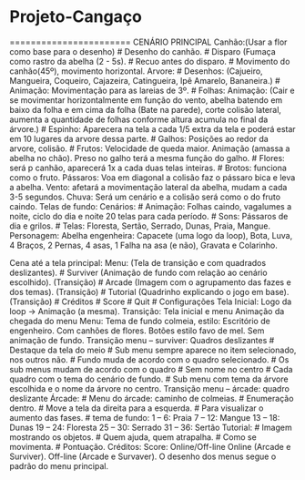 # Projeto-Cangaço
=======================
CENÁRIO PRINCIPAL
Canhão:(Usar a flor como base para o desenho)
	# Desenho do canhão.
	# Disparo (Fumaça como rastro da abelha (2 - 5s).
	# Recuo antes do disparo.
	# Movimento do canhão(45º), movimento horizontal.
Arvore:
	# Desenhos: (Cajueiro, Mangueira, Coqueiro, Cajazeira, Catingueira, Ipê Amarelo, Bananeira.)
	# Animação: Movimentação para as lareias de 3º.
	# Folhas: Animação: (Cair e se movimentar horizontalmente em função do vento, abelha batendo em baixo da folha e em cima da folha (Bate na parede), corte colisão lateral, aumenta a quantidade de folhas conforme altura acumula no final da árvore.)
	# Espinho: Aparecera na tela a cada 1/5 extra da tela e poderá estar em 10 lugares da arvore dessa parte.
	# Galhos: Posições ao redor da arvore, colisão.
	# Frutos: Velocidade de queda maior. Animação (amassa a abelha no chão). Preso no galho terá a mesma função do galho.
	# Flores: será p canhão, aparecerá 1x a cada duas telas inteiras.
	# Brotos: funciona como o fruto.
Pássaros: Voa em diagonal a colisão faz o pássaro bica e leva a abelha.
Vento: afetará a movimentação lateral da abelha, mudam a cada 3-5 segundos.
Chuva: Será um cenário e a colisão será como o do fruto caindo.
Telas de fundo:
Cenários: 
	# Animação: Folhas caindo, vagalumes a noite, ciclo do dia e noite 20 telas para cada período.
	# Sons: Pássaros de dia e grilos.
	# Telas: Floresta, Sertão, Serrado, Dunas, Praia, Mangue.
Personagem:
	Abelha engenheira: Capacete (uma logo da loop), Bota, Luva, 4 Braços, 2 Pernas, 4 asas, 1 Falha na asa (e não), Gravata e Colarinho.

Cena até a tela principal:
	Menu: (Tela de transição e com quadrados deslizantes).
		# Surviver (Animação de fundo com relação ao cenário escolhido). (Transição)
		# Arcade (Imagem com o agrupamento das fazes e dos temas). (Transição)
		# Tutorial (Quadrinho explicando o jogo em base). (Transição)
		# Créditos
		# Score
		# Quit
		# Configurações
Tela Inicial:
	Logo da loop -> Animação (a mesma).
Transição:
	Tela inicial e menu
	Animação da chegada do menu
Menu:
	Tema de fundo colmeia, estilo: Escritório de engenheiro.
	Com canhões de flores.
	Botões estilo favo de mel.
	Sem animação de fundo.
Transição menu – surviver: Quadros deslizantes
	# Destaque da tela do meio
	# Sub menu sempre aparece no item selecionado, nos outros não.
	# Fundo muda de acordo com o quadro selecionado.
	# Os sub menus mudam de acordo com o quadro
	# Sem nome no centro
	# Cada quadro com o tema do cenário de fundo.
	# Sub menu com tema da árvore escolhida e o nome da árvore no centro.
Transição menu – árcade: quadro deslizante
Árcade:
	# Menu do árcade: caminho de colmeias.
	# Enumeração dentro.
	# Move a tela da direita para a esquerda.
	# Para visualizar o aumento das fases.
	# tema de fundo:
		1 – 6: Praia
		7 – 12: Mangue
		13 – 18: Dunas
		19 – 24: Floresta
		25 – 30: Serrado
		31 – 36: Sertão
Tutorial:
	# Imagem mostrando os objetos.
	# Quem ajuda, quem atrapalha.
	# Como se movimenta.
	# Pontuação.
Créditos:
Score:
	Online/Off-line
	Online (Arcade e Surviver).
	Off-line (Arcade e Survaver).
	O desenho dos menus segue o padrão do menu principal.


